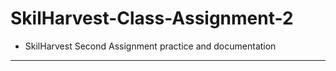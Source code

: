 # SkilHarvest-Class-Assignment-2
- SkilHarvest Second Assignment practice and documentation
![]()
---
